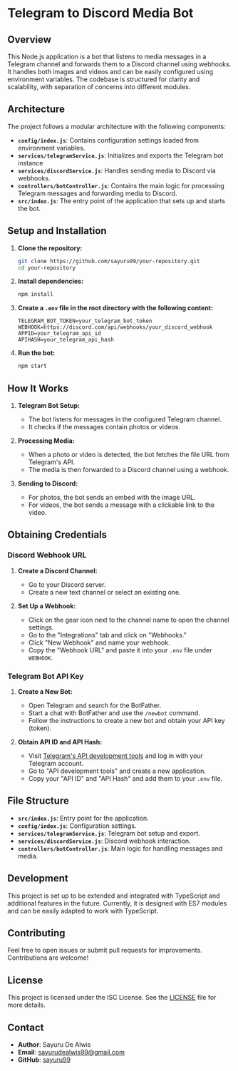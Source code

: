 # Telegram to Discord Media Bot

## Overview

This Node.js application is a bot that listens to media messages in a Telegram channel and forwards them to a Discord channel using webhooks. It handles both images and videos and can be easily configured using environment variables. The codebase is structured for clarity and scalability, with separation of concerns into different modules.

## Architecture

The project follows a modular architecture with the following components:

- **`config/index.js`**: Contains configuration settings loaded from environment variables.
- **`services/telegramService.js`**: Initializes and exports the Telegram bot instance
- **`services/discordService.js`**: Handles sending media to Discord via webhooks.
- **`controllers/botController.js`**: Contains the main logic for processing Telegram messages and forwarding media to Discord.
- **`src/index.js`**: The entry point of the application that sets up and starts the bot.

## Setup and Installation

1. **Clone the repository:**

   ```bash
   git clone https://github.com/sayuru99/your-repository.git
   cd your-repository
   ```

2. **Install dependencies:**

   ```bash
   npm install
   ```

3. **Create a `.env` file in the root directory with the following content:**

   ```env
   TELEGRAM_BOT_TOKEN=your_telegram_bot_token
   WEBHOOK=https://discord.com/api/webhooks/your_discord_webhook
   APPID=your_telegram_api_id
   APIHASH=your_telegram_api_hash
   ```

4. **Run the bot:**

   ```bash
   npm start
   ```

## How It Works

1. **Telegram Bot Setup:**

   - The bot listens for messages in the configured Telegram channel.
   - It checks if the messages contain photos or videos.

2. **Processing Media:**

   - When a photo or video is detected, the bot fetches the file URL from Telegram's API.
   - The media is then forwarded to a Discord channel using a webhook.

3. **Sending to Discord:**

   - For photos, the bot sends an embed with the image URL.
   - For videos, the bot sends a message with a clickable link to the video.

## Obtaining Credentials

### Discord Webhook URL

1. **Create a Discord Channel:**

   - Go to your Discord server.
   - Create a new text channel or select an existing one.

2. **Set Up a Webhook:**
   - Click on the gear icon next to the channel name to open the channel settings.
   - Go to the "Integrations" tab and click on "Webhooks."
   - Click "New Webhook" and name your webhook.
   - Copy the "Webhook URL" and paste it into your `.env` file under `WEBHOOK`.

### Telegram Bot API Key

1. **Create a New Bot:**

   - Open Telegram and search for the BotFather.
   - Start a chat with BotFather and use the `/newbot` command.
   - Follow the instructions to create a new bot and obtain your API key (token).

2. **Obtain API ID and API Hash:**
   - Visit [Telegram's API development tools](https://my.telegram.org/auth) and log in with your Telegram account.
   - Go to "API development tools" and create a new application.
   - Copy your "API ID" and "API Hash" and add them to your `.env` file.

## File Structure

- **`src/index.js`**: Entry point for the application.
- **`config/index.js`**: Configuration settings.
- **`services/telegramService.js`**: Telegram bot setup and export.
- **`services/discordService.js`**: Discord webhook interaction.
- **`controllers/botController.js`**: Main logic for handling messages and media.

## Development

This project is set up to be extended and integrated with TypeScript and additional features in the future. Currently, it is designed with ES7 modules and can be easily adapted to work with TypeScript.

## Contributing

Feel free to open issues or submit pull requests for improvements. Contributions are welcome!

## License

This project is licensed under the ISC License. See the [LICENSE](LICENSE) file for more details.

## Contact

- **Author**: Sayuru De Alwis
- **Email**: sayurudealwis99@gmail.com
- **GitHub**: [sayuru99](https://github.com/sayuru99)
